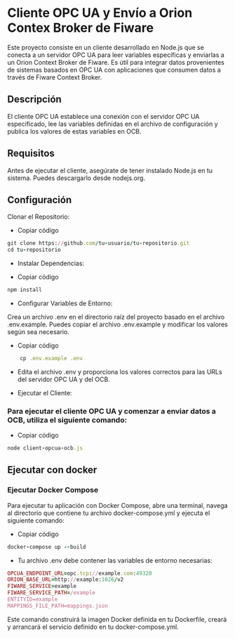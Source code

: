 # Cliente OPC UA y Envío a Orion Contex Broker de Fiware

Este proyecto consiste en un cliente desarrollado en Node.js que se conecta a un servidor OPC UA para leer variables específicas y enviarlas a un Orion Context Broker de Fiware. Es útil para integrar datos provenientes de sistemas basados en OPC UA con aplicaciones que consumen datos a través de Fiware Context Broker.

## Descripción
El cliente OPC UA establece una conexión con el servidor OPC UA especificado, lee las variables definidas en el archivo de configuración y publica los valores de estas variables en OCB.

## Requisitos
Antes de ejecutar el cliente, asegúrate de tener instalado Node.js en tu sistema. Puedes descargarlo desde nodejs.org.

## Configuración
Clonar el Repositorio:

- Copiar código
```ruby
git clone https://github.com/tu-usuario/tu-repositorio.git
cd tu-repositorio
```

- Instalar Dependencias:

- Copiar código
```ruby
npm install
```

- Configurar Variables de Entorno:

Crea un archivo .env en el directorio raíz del proyecto basado en el archivo .env.example. Puedes copiar el archivo .env.example y modificar los valores según sea necesario.

- Copiar código
```ruby
    cp .env.example .env
```

- Edita el archivo .env y proporciona los valores correctos para las URLs del servidor OPC UA y del OCB.

- Ejecutar el Cliente:

### Para ejecutar el cliente OPC UA y comenzar a enviar datos a OCB, utiliza el siguiente comando:

- Copiar código
```ruby
node client-opcua-ocb.js
```

## Ejecutar con docker

### Ejecutar Docker Compose

Para ejecutar tu aplicación con Docker Compose, abre una terminal, navega al directorio que contiene tu archivo docker-compose.yml y ejecuta el siguiente comando:

- Copiar código
```ruby
docker-compose up --build
```

- Tu archivo .env debe contener las variables de entorno necesarias:
```ruby
OPCUA_ENDPOINT_URL=opc.tcp://example.com:49320
ORION_BASE_URL=http://example:1026/v2
FIWARE_SERVICE=example
FIWARE_SERVICE_PATH=/example
ENTITYID=example
MAPPINGS_FILE_PATH=mappings.json
```
Este comando construirá la imagen Docker definida en tu Dockerfile, creará y arrancará el servicio definido en tu docker-compose.yml.